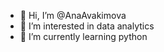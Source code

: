 - 👋 Hi, I’m @AnaAvakimova
- 👀 I’m interested in data analytics
- 🌱 I’m currently learning python


<!---
AnaAvakimova/AnaAvakimova is a ✨ special ✨ repository because its `README.md` (this file) appears on your GitHub profile.
You can click the Preview link to take a look at your changes.
--->
